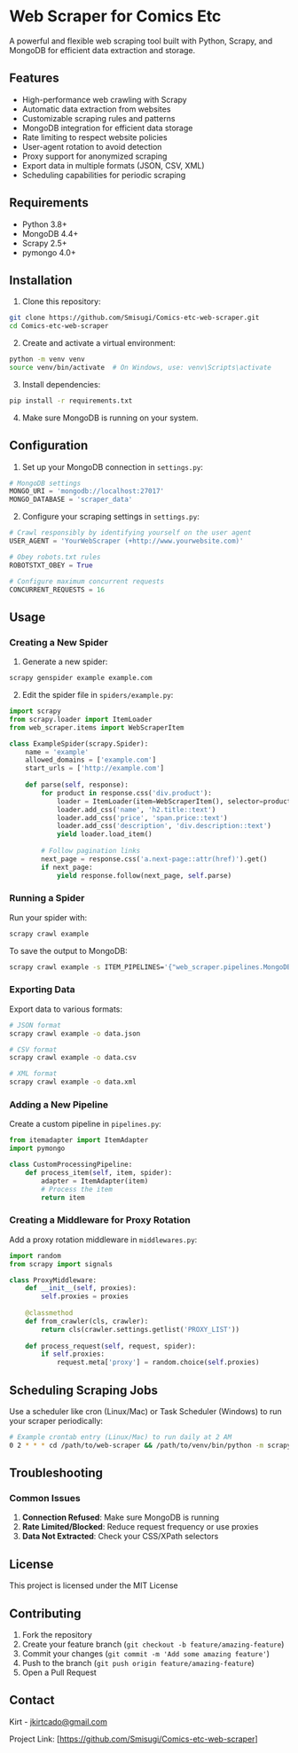 
# Web Scraper for Comics Etc

A powerful and flexible web scraping tool built with Python, Scrapy, and MongoDB for efficient data extraction and storage.

## Features

- High-performance web crawling with Scrapy
- Automatic data extraction from websites
- Customizable scraping rules and patterns
- MongoDB integration for efficient data storage
- Rate limiting to respect website policies
- User-agent rotation to avoid detection
- Proxy support for anonymized scraping
- Export data in multiple formats (JSON, CSV, XML)
- Scheduling capabilities for periodic scraping

## Requirements

- Python 3.8+
- MongoDB 4.4+
- Scrapy 2.5+
- pymongo 4.0+

## Installation

1. Clone this repository:
```bash
git clone https://github.com/Smisugi/Comics-etc-web-scraper.git
cd Comics-etc-web-scraper
```

2. Create and activate a virtual environment:
```bash
python -m venv venv
source venv/bin/activate  # On Windows, use: venv\Scripts\activate
```

3. Install dependencies:
```bash
pip install -r requirements.txt
```

4. Make sure MongoDB is running on your system.

## Configuration

1. Set up your MongoDB connection in `settings.py`:
```python
# MongoDB settings
MONGO_URI = 'mongodb://localhost:27017'
MONGO_DATABASE = 'scraper_data'
```

2. Configure your scraping settings in `settings.py`:
```python
# Crawl responsibly by identifying yourself on the user agent
USER_AGENT = 'YourWebScraper (+http://www.yourwebsite.com)'

# Obey robots.txt rules
ROBOTSTXT_OBEY = True

# Configure maximum concurrent requests
CONCURRENT_REQUESTS = 16
```

## Usage

### Creating a New Spider

1. Generate a new spider:
```bash
scrapy genspider example example.com
```

2. Edit the spider file in `spiders/example.py`:
```python
import scrapy
from scrapy.loader import ItemLoader
from web_scraper.items import WebScraperItem

class ExampleSpider(scrapy.Spider):
    name = 'example'
    allowed_domains = ['example.com']
    start_urls = ['http://example.com']
    
    def parse(self, response):
        for product in response.css('div.product'):
            loader = ItemLoader(item=WebScraperItem(), selector=product)
            loader.add_css('name', 'h2.title::text')
            loader.add_css('price', 'span.price::text')
            loader.add_css('description', 'div.description::text')
            yield loader.load_item()
            
        # Follow pagination links
        next_page = response.css('a.next-page::attr(href)').get()
        if next_page:
            yield response.follow(next_page, self.parse)
```

### Running a Spider

Run your spider with:
```bash
scrapy crawl example
```

To save the output to MongoDB:
```bash
scrapy crawl example -s ITEM_PIPELINES='{"web_scraper.pipelines.MongoDBPipeline": 300}'
```

### Exporting Data

Export data to various formats:
```bash
# JSON format
scrapy crawl example -o data.json

# CSV format
scrapy crawl example -o data.csv

# XML format
scrapy crawl example -o data.xml
```



### Adding a New Pipeline

Create a custom pipeline in `pipelines.py`:
```python
from itemadapter import ItemAdapter
import pymongo

class CustomProcessingPipeline:
    def process_item(self, item, spider):
        adapter = ItemAdapter(item)
        # Process the item
        return item
```

### Creating a Middleware for Proxy Rotation

Add a proxy rotation middleware in `middlewares.py`:
```python
import random
from scrapy import signals

class ProxyMiddleware:
    def __init__(self, proxies):
        self.proxies = proxies
    
    @classmethod
    def from_crawler(cls, crawler):
        return cls(crawler.settings.getlist('PROXY_LIST'))
    
    def process_request(self, request, spider):
        if self.proxies:
            request.meta['proxy'] = random.choice(self.proxies)
```

## Scheduling Scraping Jobs

Use a scheduler like cron (Linux/Mac) or Task Scheduler (Windows) to run your scraper periodically:

```bash
# Example crontab entry (Linux/Mac) to run daily at 2 AM
0 2 * * * cd /path/to/web-scraper && /path/to/venv/bin/python -m scrapy crawl example
```

## Troubleshooting

### Common Issues

1. **Connection Refused**: Make sure MongoDB is running
2. **Rate Limited/Blocked**: Reduce request frequency or use proxies
3. **Data Not Extracted**: Check your CSS/XPath selectors

## License

This project is licensed under the MIT License

## Contributing

1. Fork the repository
2. Create your feature branch (`git checkout -b feature/amazing-feature`)
3. Commit your changes (`git commit -m 'Add some amazing feature'`)
4. Push to the branch (`git push origin feature/amazing-feature`)
5. Open a Pull Request

## Contact

Kirt - jkirtcado@gmail.com

Project Link: [https://github.com/Smisugi/Comics-etc-web-scraper]
